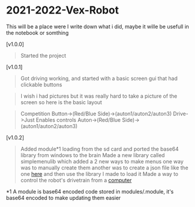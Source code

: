 # 2021-2022-Vex-Robot

This will be a place were I write down what i did, maybe it wille be usefull in the notebook or somthing

[v1.0.0]

> Started the project

[v1.0.1]

> Got driving working, and started with a basic screen gui that had clickable buttons

> I wish i had pictures but it was really hard to take a picture of the screen so here is the basic layout

> Competition Button->(Red/Blue Side)->(auton1/auton2/auton3)
> Drive->Just Enables controls
> Auton->(Red/Blue Side)->(auton1/auton2/auton3)


[v1.0.2]

> Added module*1 loading from the sd card and ported the base64 library from windows to the brain
> Made a new library called simplemenulib which added a 2 new ways to make menus one way was to manually create them another was to create a json file like the one [here](https://github.com/DylanBruner/2021-2022-Vex-Robot/blob/log/menu.json) and then use the library I made to load it
> Made a way to control the robot's drivetrain from a [computer](https://github.com/DylanBruner/2021-2022-Vex-Robot/blob/tools/rc_ish/controller.py)





*1 A module is base64 encoded code stored in modules/<modulename>.module, it's base64 encoded to make updating them easier
